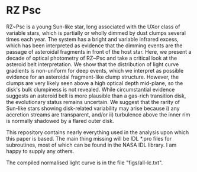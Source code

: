 # RZ Psc

RZ~Psc is a young Sun-like star, long associated with the UXor class of variable stars,
which is partially or wholly dimmed by dust clumps several times each year. The system
has a bright and variable infrared excess, which has been interpreted as evidence that
the dimming events are the passage of asteroidal fragments in front of the host
star. Here, we present a decade of optical photometry of RZ~Psc and take a critical look
at the asteroid belt interpretation. We show that the distribution of light curve
gradients is non-uniform for deep events, which we interpret as possible evidence for an
asteroidal fragment-like clump structure. However, the clumps are very likely seen above
a high optical depth mid-plane, so the disk's bulk clumpiness is not revealed. While
circumstantial evidence suggests an asteroid belt is more plausible than a gas-rich
transition disk, the evolutionary status remains uncertain. We suggest that the rarity of
Sun-like stars showing disk-related variability may arise because i) any accretion
streams are transparent, and/or ii) turbulence above the inner rim is normally shadowed
by a flared outer disk.
  
This repository contains nearly everything used in the analysis upon which this paper is
based. The main thing missing will be IDL *.pro files for subroutines, most of which can
be found in the NASA IDL library. I am happy to supply any others.

The compiled normalised light curve is in the file "figs/all-lc.txt".
